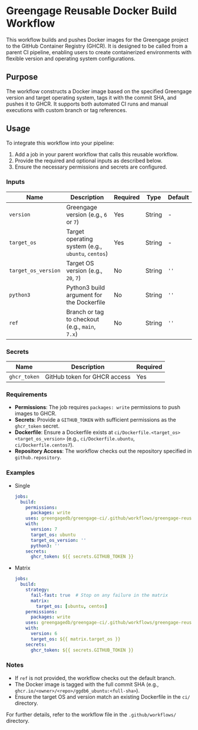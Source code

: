 # Greengage Reusable Docker Build Workflow

This workflow builds and pushes Docker images for the Greengage project to the GitHub Container Registry (GHCR). It is designed to be called from a parent CI pipeline, enabling users to create containerized environments with flexible version and operating system configurations.

## Purpose

The workflow constructs a Docker image based on the specified Greengage version and target operating system, tags it with the commit SHA, and pushes it to GHCR. It supports both automated CI runs and manual executions with custom branch or tag references.

## Usage

To integrate this workflow into your pipeline:

1. Add a job in your parent workflow that calls this reusable workflow.
2. Provide the required and optional inputs as described below.
3. Ensure the necessary permissions and secrets are configured.

### Inputs

| Name                | Description                                      | Required | Type   | Default |
|---------------------|--------------------------------------------------|----------|--------|---------|
| `version`           | Greengage version (e.g., `6` or `7`)             | Yes      | String | -       |
| `target_os`         | Target operating system (e.g., `ubuntu`, `centos`) | Yes    | String | -       |
| `target_os_version` | Target OS version (e.g., `20`, `7`)              | No       | String | `''`    |
| `python3`           | Python3 build argument for the Dockerfile        | No       | String | `''`    |
| `ref`               | Branch or tag to checkout (e.g., `main`, `7.x`)  | No       | String | `''`    |

### Secrets

| Name          | Description                         | Required |
|---------------|-------------------------------------|----------|
| `ghcr_token`  | GitHub token for GHCR access        | Yes      |

### Requirements

- **Permissions**: The job requires `packages: write` permissions to push images to GHCR.
- **Secrets**: Provide a `GITHUB_TOKEN` with sufficient permissions as the `ghcr_token` secret.
- **Dockerfile**: Ensure a Dockerfile exists at `ci/Dockerfile.<target_os><target_os_version>` (e.g., `ci/Dockerfile.ubuntu`, `ci/Dockerfile.centos7`).
- **Repository Access**: The workflow checks out the repository specified in `github.repository`.

### Examples

- Single

  ```yaml
  jobs:
    build:
      permissions:
        packages: write
      uses: greengagedb/greengage-ci/.github/workflows/greengage-reusable-build.yml@main
      with:
        version: 7
        target_os: ubuntu
        target_os_version: ''
        python3: ''
      secrets:
        ghcr_token: ${{ secrets.GITHUB_TOKEN }}
  ```

- Matrix

  ```yaml
  jobs:
    build:
      strategy:
        fail-fast: true  # Stop on any failure in the matrix
        matrix:
          target_os: [ubuntu, centos]
      permissions:
        packages: write
      uses: greengagedb/greengage-ci/.github/workflows/greengage-reusable-build.yml@main
      with:
        version: 6
        target_os: ${{ matrix.target_os }}
      secrets:
        ghcr_token: ${{ secrets.GITHUB_TOKEN }}
  ```

### Notes

- If `ref` is not provided, the workflow checks out the default branch.
- The Docker image is tagged with the full commit SHA (e.g., `ghcr.io/<owner>/<repo>/ggdb6_ubuntu:<full-sha>`).
- Ensure the target OS and version match an existing Dockerfile in the `ci/` directory.

For further details, refer to the workflow file in the `.github/workflows/` directory.
